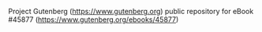 Project Gutenberg (https://www.gutenberg.org) public repository for eBook #45877 (https://www.gutenberg.org/ebooks/45877)
